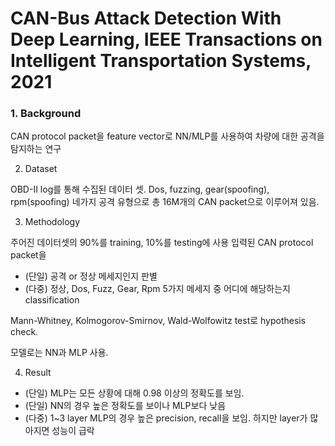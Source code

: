 CAN-Bus Attack Detection With Deep Learning, IEEE Transactions on Intelligent Transportation Systems, 2021
===

### 1. Background

CAN protocol packet을 feature vector로 NN/MLP를 사용하여 차량에 대한 공격을 탐지하는 연구

2. Dataset

OBD-II log를 통해 수집된 데이터 셋. Dos, fuzzing, gear(spoofing), rpm(spoofing) 네가지 공격 유형으로 총 16M개의 CAN packet으로 이루어져 있음.

3. Methodology

주어진 데이터셋의 90%를 training, 10%를 testing에 사용
입력된 CAN protocol packet을 
- (단일) 공격 or 정상 메세지인지 판별
- (다중) 정상, Dos, Fuzz, Gear, Rpm 5가지 메세지 중 어디에 해당하는지 classification

Mann-Whitney, Kolmogorov-Smirnov, Wald-Wolfowitz test로 hypothesis check.

모델로는 NN과 MLP 사용.

4. Result
- (단일) MLP는 모든 상황에 대해 0.98 이상의 정확도를 보임.
- (단일) NN의 경우 높은 정확도를 보이나 MLP보다 낮음
- (다중) 1~3 layer MLP의 경우 높은 precision, recall을 보임. 하지만 layer가 많아지면 성능이 급락

